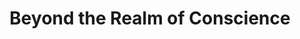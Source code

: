 ---
title:          Beyond the Realm of Conscience
slug:           btroc

names:
  chinese:      宮心計
  previous:     Palace Scheme
genre:          ancient
episodes:       33
broadcast:
  start:        2009-10-18
  end:          2009-11-28
producer:       Mui Siu-Ching
starring:       Charmaine Sheh, Tavia Yeung, Moses Chan, Kevin Cheng, Michelle Yim, Susanna Kwan
synopsis:       LAU SAM-HO (Charmaine Sheh) and YIU KAM-LING (Tavia Yeung) are introduced into the Imperial Household Bureau in their tender age and brought up in the disciplines of the palace. Both YUEN TSUI-WAN (Susanna Kwan), Head of Jewels, and CHUNG SUET-HA (Michelle Yim), Head of Attire, are very fond of Ho and start fighting for the fellowship of Ho.<br>Ho always remembers her mother’s words left to her before she passed away, that she was told, ‘Doing good deeds, Speaking good words, Showing goodwill’. She lives her life of being gracious and kind-hearted in the palace. On the other hand, LING believes her survival in palace is achieved through cruel and calculating tactics. She finally becomes the concubine. Though she realizes that Ho has fallen in love with the chess master KO HIN-YEUNG (Kevin Cheng), her jealousy still arouses by Ho’s attraction to Emperor LEE YI (Moses Chan). Fearing that she is losing power, she ruthlessly makes up a false allegation against Ho for murdering the Empress (Mary Hon) and condemns her to death…
role:           supporting

characters:
  -
    fullname:       Mang Bo-Yin
    age:            24
    identity:       Concubine Yin
    appearance:     15-30
    personality:    Smart and resourceful, iron-willed and unyielding, straight-forward, keeps on promises, is knowledgeable and comes from a wealthy family. At first she obeyed her godfather’s orders, but later she sees clearly that he's wrong. Without hesitating, she risked her life by giving out the name and fights righteous for her true love. She'll not grudge, even when have to sacrifice her life.
    background:     GENERAL MANG’s (Cheung Kwok-Keung) daughter and MA YUEN-ZHI’s (Lee Kwok Lun) goddaughter, she got introduced into the palace to become Lee Yi’s concubine.
    happenings:     Lee Yi is very scrupulous towards Ma Yuen-Zhi, he thought that concubine Yin was just a chess piece that Ma has put to his side, because of this Yin Fei was neglected by him. Yin Fei could only feel gloomy and cold behind the palace door, later she got to learn Sam Ho, and she was touched by Sam Ho’s good character and they become friends. At the time, Ma sees that Lee Yi expands his power. In order to isolate Xuanzhong, he has to eradicate his imperial guard Ko Hin Yeung first. He makes use of the subject that Hin Yeung father boast disrespectful words as a pretext. The punishment led to confiscation of posessions and house. Sam Ho asked Yin Fei to step forward and help begging, for Hin Yeung will Lee Yi be risked. That time, Yin Fei has developed true feelings to Lee Yi, weighting the pros and cons, she risked her life by giving out Ma’s name and stepped forward to solve the trouble. Lee Yi felt grateful, later Yin Fei got pregnant of the Emperor’s son, her relationship with Lee Yi developed even deeper. But Ma recruited Lai Fei (Tavia Yeung), who strikes a vicious blow to murder Yin Fei…
---